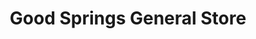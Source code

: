 ---
title: "Good Springs General Store"
url: /goodsprings/good-springs-general-store/
shop: general
---